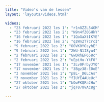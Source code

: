 ```yaml
---
title: "Video's van de lessen"
layout: 'layouts/videos.html'

videos:
  - "23 februari 2022 les 1": "r1n8ZZL54GM"
  - "23 februari 2022 les 2": "N9n4fZ0GHkY"
  - "16 februari 2022 les 1": "1QaGaXtIKYE"
  - "16 februari 2022 les 2": "qzWn2T7crcI"
  - "9 februari 2022 les 2": "OOVK0YGsyhE"
  - "9 februari 2022 les 1": "2Wd-N1I8yu4"
  - "2 februari 2022 les 1": "GwDRhEF658c"
  - "2 februari 2022 les 2": "uEpiHu-YkF0"
  - "17 november 2021 les 1": "3Lv0FrbyJYQ"
  - "17 november 2021 les 2": "3Bgz38-E0oE"
  - "3 november 2021 les 1": "p8L-_D6LCAs"
  - "3 november 2021 les 2": "fIUYE4AUeUc"
  - "27 oktober 2021 les 1": "bOwPKQFa2Hw"
  - "27 oktober 2021 les 2": "jqT07mvAc8g"

---
```


